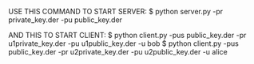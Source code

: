 USE THIS COMMAND TO START SERVER:
  $ python server.py -pr private_key.der -pu public_key.der
 
AND THIS TO START CLIENT:
  $ python client.py -pus public_key.der -pr u1private_key.der -pu u1public_key.der -u bob
  $ python client.py -pus public_key.der -pr u2private_key.der -pu u2public_key.der -u alice


